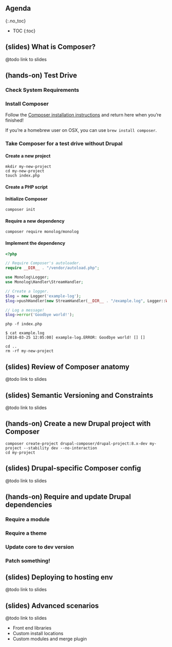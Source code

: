 ## Agenda
{:.no_toc}

* TOC
{:toc}

## (slides) What is Composer?

@todo link to slides

## (hands-on) Test Drive

### Check System Requirements

### Install Composer

Follow the [Composer installation instructions](https://getcomposer.org/doc/00-intro.md#system-requirements) and return here when you’re finished!

If you’re a homebrew user on OSX, you can use `brew install composer`.

### Take Composer for a test drive without Drupal

#### Create a new project

```
mkdir my-new-project
cd my-new-project
touch index.php
```

#### Create a PHP script

#### Initialize Composer

```
composer init
```

#### Require a new dependency

```
composer require monolog/monolog
```

#### Implement the dependency


```php
<?php

// Require Composer's autoloader.
require __DIR__ . "/vendor/autoload.php";

use Monolog\Logger;
use Monolog\Handler\StreamHandler;

// Create a logger.
$log = new Logger('example-log');
$log->pushHandler(new StreamHandler(__DIR__ . "/example.log", Logger::WARNING));

// Log a message!
$log->error('Goodbye world!');
```

```
php -f index.php
```

```
$ cat example.log
[2018-03-25 12:05:00] example-log.ERROR: Goodbye world! [] []
```

```
cd ..
rm -rf my-new-project 
```

## (slides) Review of Composer anatomy

@todo link to slides

## (slides) Semantic Versioning and Constraints

@todo link to slides

## (hands-on) Create a new Drupal project with Composer

```
composer create-project drupal-composer/drupal-project:8.x-dev my-project --stability dev --no-interaction
cd my-project
```

## (slides) Drupal-specific Composer config

@todo link to slides

## (hands-on) Require and update Drupal dependencies

### Require a module
### Require a theme
### Update core to dev version
### Patch something! 

## (slides) Deploying to hosting env

@todo link to slides

## (slides) Advanced scenarios

@todo link to slides

- Front end libraries
- Custom install locations
- Custom modules and merge plugin
